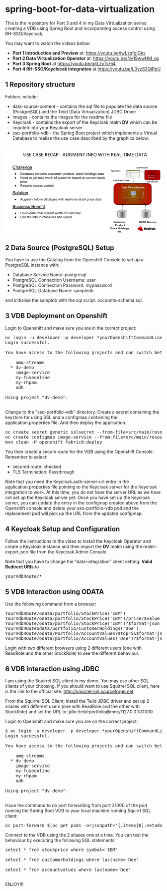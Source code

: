 # spring-boot-for-data-virtualization

This is the repository for Part 3 and 4 in my Data Virtualization series: creating a VDB using Spring Boot and incorporating access control using RH-SSO/Keycloak.

You may want to watch the videos below:
- **Part 1 Introduction and Preview** at: https://youtu.be/lwLzqfgjGks
- **Part 2 Data Virtualization Operator** at: https://youtu.be/Ny1SwwHM_gc
- **Part 3 Spring Boot** at https://youtu.be/gjtLzxTsHi4
- **Part 4 RH-SSO/Keyclocak Integration** at https://youtu.be/L0yzS3QiPpU

## 1 Repository structure
Folders include:
- data-source-content - contains the sql file to populate the data source (PostgreSQL) and the Teiid (Data Virtualization) JDBC Driver
- images - contains the images for the readme file
- Keycloak - contains the export of the Keycloak realm **DV** which can be impoted into your Keycloak server
- sso-portfolio-vdb - the Spring Boot project which implements a Virtual Database to realise the use case described by the graphics below:

![Use Case](images/useCase2.png "Use Case")

## 2 Data Source (PostgreSQL) Setup
You have to use the Catalog from the Openshift Console to set up a PostgreSQL instance with:
- Database Service Name: postgresql
- PostgreSQL Connection Username: user
- PostgreSQL Connection Password: mypassword
- PostgreSQL Database Name: sampledb

and initialise the sampldb with the sql script: accounts-schema.sql.

## 3 VDB Deployment on Openshift
Login to Openshift and make sure you are in the correct project:
<pre>
oc login -u developer -p developer *yourOpenshiftCommandLineURL*
Login successful.

You have access to the following projects and can switch between them with 'oc project <projectname>':

    amq-streams
  * dv-demo
    image-service
    my-fuseonline
    my-rhpam
    odh

Using project "dv-demo".

</pre>
Change to the "sso-portfolio-vdb" directory. Create a secret containing the keystore for using SSL and a configmap containing the application.properties file. And then deploy the application.
<pre>
oc create secret generic sslsecret --from-file=src/main/resources/keystore.jks
oc create configmap image-service --from-file=src/main/resources/application.properties
mvn clean -P openshift fabric8:deploy
</pre>

You then create a secure route for the VDB using the Openshift Console. Remember to select:
- secured route: checked
- TLS Termination: Passthrough

Note that you need the Keycloak.auth-server-url entry in the application.properties file pointing to the Keycloak server for the Keycloak integration to work. At this time, you do not have the server URL as we have not set up the Keycloak server yet.
Once you have set up the Keycloak server, you can update the entry in the configmap created above from the Openshift console and delete your sso-portfolio-vdb pod and the replacement pod will pick up the URL from the updated configmap.

## 4 Keycloak Setup and Configuration
Follow the instructions in the video to install the Keycloak Operator and create a Keycloak instance and then import the **DV** realm using the realm-export.json file from the Keycloak Admin Console.

Note that you have to change the "data-integration" client setting: **Valid Redirect URIs** to
<pre>
yourVdbRoute/*
</pre>


## 5 VDB Interaction using ODATA
Use the following command from a browser:
<pre>
YourVdbROute/odata/portfolio/StockPrice('IBM')
YourVdbROute/odata/portfolio/StockPrice('IBM')/price/$value
YourVdbROute/odata/portfolio/StockPrice('IBM')?$format=json
YourVdbROuteodata/portfolio/CustomerHoldings('Doe')
YourVdbROute/odata/Portfolio/AccountValues?$top=5&$format=json
YourVdbROute/odata/portfolio/AccountValues('Doe')?$format=json
</pre>

Login with two different browsers using 2 different users (one with ReadRole and the other StockRole) to see the different behaviour.

## 6 VDB interaction using JDBC
I am using the Squirrel SQL client in my demo. You may use other SQL clients of your choosing. If you should want to use Squirrel SQL client, here is the link to the official site: http://squirrel-sql.sourceforge.net

From the Squirrel SQL Client, install the Teiid JDBC driver and set up 2 aliases with different users (one with ReadRole and the other with StockRole) and set the URL to: jdbc:teiid:portfolio@mm://127.0.0.1:31000

Login to Openshift and make sure you are on the correct project:
<pre>
$ oc login -u developer -p developer *yourOpenshiftCommandLineURL*
Login successful.

You have access to the following projects and can switch between them with 'oc project <projectname>':

    amq-streams
  * dv-demo
    image-service
    my-fuseonline
    my-rhpam
    odh

Using project "dv-demo".

</pre>

Issue the command to do port forwarding from port 31000 of the pod running the Spring Boot VDB to your local machine running Squirrl SQL client:
<pre>
oc port-forward $(oc get pods -o=jsonpath='{.items[0].metadata.name}' -l app=sso-portfolio-vdb) 31000
</pre>

Connect to the VDB using the 2 aliases one at a time. You can test the behaviour by executing the following SQL statements:
<pre>
select * from stockprice where symbol='IBM'

select * from customerholdings where lastname='Doe'

select * from accountvalues where lastname='Doe'

</pre>


ENJOY!!!
